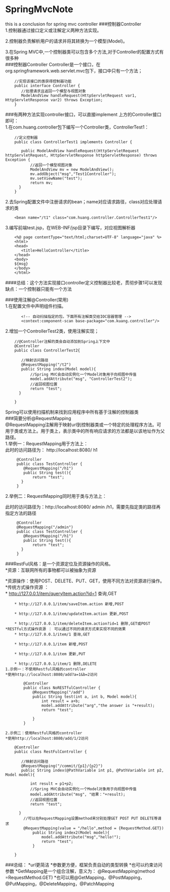# SpringMvcNote
this is a conclusion for spring mvc controller
###控制器Controller  
1.控制器通过接口定义或注解定义两种方法实现。

2.控制器负责解析用户的请求并将其转换为一个模型(Model)。

3.在Spring MVC中,一个控制器类可以包含多个方法,对于Controller的配置方式有很多种  
###控制器Controller 
   Controller是一个接口，在org.springframework.web.servlet.mvc包下，接口中只有一个方法；  
```
    //实现该接口的类获得控制器功能
    public interface Controller {
       //处理请求且返回一个模型与视图对象
       ModelAndView handleRequest(HttpServletRequest var1, HttpServletResponse var2) throws Exception;
    }
```   
 
###有两种方法实现controller接口，可以直接implement 上方的Controller接口即可：  
   1.在com.huang.controller包下编写一个Controller类，ControllerTest1： 
``` 
    //定义控制器
    public class ControllerTest1 implements Controller {
    
       public ModelAndView handleRequest(HttpServletRequest httpServletRequest, HttpServletResponse httpServletResponse) throws Exception {
           //返回一个模型视图对象
           ModelAndView mv = new ModelAndView();
           mv.addObject("msg","Test1Controller");
           mv.setViewName("test");
           return mv;
      }
    }
```  
   2.去Spring配置文件中注册请求的bean；name对应请求路径，class对应处理请求的类  
```
    <bean name="/t1" class="com.huang.controller.ControllerTest1"/>
```   
   3.编写前端test.jsp，在WEB-INF/jsp目录下编写，对应视图解析器  
```
    <%@ page contentType="text/html;charset=UTF-8" language="java" %>
    <html>
    <head>
       <title>HelloController</title>
    </head>
    <body>
    ${msg}
    </body>
    </html>
```     
####总结：这个方法实现接口controller定义控制器比较老，贯彻步骤1可以发现缺点：一个控制器只能有一个方法  

###使用注解@Controller(常用)  
   1.在配置文件中声明组件扫描。  
```
       <!-- 自动扫描指定的包，下面所有注解类交给IOC容器管理 -->
       <context:component-scan base-package="com.kuang.controller"/>
```   
   2.增加一个ControllerTest2类，使用注解实现；  
```
    //@Controller注解的类会自动添加到Spring上下文中
    @Controller
    public class ControllerTest2{
    
       //映射访问路径
       @RequestMapping("/t2")
       public String index(Model model){
           //Spring MVC会自动实例化一个Model对象用于向视图中传值
           model.addAttribute("msg", "ControllerTest2");
           //返回视图位置
           return "test";
      }
    
    }
```        
   Spring可以使用扫描机制来找到应用程序中所有基于注解的控制器类  
###简要分析@RequestMapping  
   @RequestMapping注解用于映射url到控制器类或一个特定的处理程序方法。可用于类或方法上。用于类上，表示类中的所有响应请求的方法都是以该地址作为父路径。  
   1.举例一：RequestMapping用于方法上：   
   此时的访问路径为： http://localhost:8080/ h1
   ```
        @Controller
        public class TestController {
           @RequestMapping("/h1")
           public String test(){
               return "test";
          }
        }
```  
   2.举例二：RequestMapping同时用于类与方法上：  
     
   此时的访问路径为：http://localhost:8080/ admin /h1，需要先指定类的路径再指定方法的路径
   ```
        @Controller
        @RequestMapping("/admin")
        public class TestController {
           @RequestMapping("/h1")
           public String test(){
               return "test";
          }
        }

```  
###RestFul风格：是一个资源定位及资源操作的风格。    
*资源：互联网所有的事物都可以被抽象为资源

*资源操作：使用POST、DELETE、PUT、GET，使用不同方法对资源进行操作。
    *传统方式操作资源 ：  
        * http://127.0.0.1/item/queryItem.action?id=1 查询,GET
          
        * http://127.0.0.1/item/saveItem.action 新增,POST
          
        * http://127.0.0.1/item/updateItem.action 更新,POST
          
        * http://127.0.0.1/item/deleteItem.action?id=1 删除,GET或POST  
    *RESTful方式操作资源 ： 可以通过不同的请求方式来实现不同的效果 
        * http://127.0.0.1/item/1 查询,GET  
         
        * http://127.0.0.1/item 新增,POST  
         
        * http://127.0.0.1/item 更新,PUT  
         
        * http://127.0.0.1/item/1 删除,DELETE    
    1.示例一：不使用Restful风格的controller   
    *使用http://localhost:8080/add?a=1&b=2访问  
```  
        @Controller
        public class NoRESTfulController {
            @RequestMapping("/add")
            public String test(int a, int b, Model model){
                int result = a+b;
                model.addAttribute("arg","the answer is "+result);
                return "test";
        
            }
        } 

```      
    2.示例二：使用Restful风格的controller   
    *使用http://localhost:8080/add/1/2访问  
``` 
    @Controller
    public class RestFulController {
    
       //映射访问路径
       @RequestMapping("/commit/{p1}/{p2}")
       public String index(@PathVariable int p1, @PathVariable int p2, Model model){
           
           int result = p1+p2;
           //Spring MVC会自动实例化一个Model对象用于向视图中传值
           model.addAttribute("msg", "结果："+result);
           //返回视图位置
           return "test";
           
      }
        //可以在RequestMapping设置method来分别处理GET POST PUT DELETE等请求
        @RequestMapping(value = "/hello",method = {RequestMethod.GET})
            public String index2(Model model){
                model.addAttribute("msg","hello!");
                return "test";
            }
       
    }
```       
###总结：
    *url更简洁
    *参数更方便，框架负责自动的类型转换
    *也可以约束访问参数
    *GetMapping是一个组合注解，意义为： @RequestMapping(method =RequestMethod.GET)
    *也可以用@GetMapping，@PostMapping，@PutMapping，@DeleteMapping，@PatchMapping
                     
                     
                     
   
   
